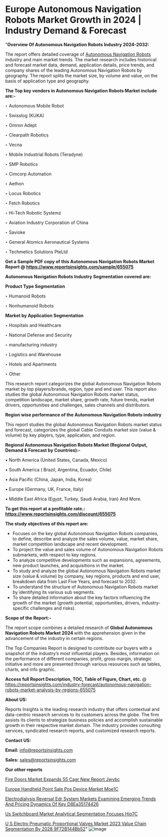 # Europe Autonomous Navigation Robots Market Growth in 2024 | Industry Demand & Forecast

"<strong>Overview Of Autonomous Navigation Robots Industry 2024-2032:</strong>

The report offers detailed coverage of <a href=https://www.reportsinsights.com/sample/655075>Autonomous Navigation Robots</a> industry and main market trends. The market research includes historical and forecast market data, demand, application details, price trends, and company shares of the leading Autonomous Navigation Robots by geography. The report splits the market size, by volume and value, on the basis of application type and geography.

<strong>The Top key vendors in Autonomous Navigation Robots Market include are:- </strong>

‣ Autonomous Mobile Robot

‣ Swisslog (KUKA)

‣ Omron Adept

‣ Clearpath Robotics

‣ Vecna

‣ Mobile Industrial Robots (Teradyne)

‣ SMP Robotics

‣ Cimcorp Automation

‣ Aethon

‣ Locus Robotics

‣ Fetch Robotics

‣ Hi-Tech Robotic Systemz

‣ Aviation Industry Corporation of China

‣ Savioke

‣ General Atomics Aeronautical Systems

‣ Techmetics Solutions PteLtd

<strong>Get a Sample PDF copy of this Autonomous Navigation Robots Market Report </strong><strong>@ <a href=https://www.reportsinsights.com/sample/655075 style=color:#0000ff;>https://www.reportsinsights.com/sample/655075</a> </strong>

<strong>Autonomous Navigation Robots Industry Segmentation covered are:</strong>

<strong>Product Type Segmentation</strong>

‣ Humanoid Robots

‣ Nonhumanoid Robots

<strong>Market by Application Segmentation</strong>

‣ Hospitals and Healthcare

‣ National Defense and Security

‣ manufacturing industry

‣ Logistics and Warehouse

‣ Hotels and Apartments

‣ Other

This research report categorizes the global Autonomous Navigation Robots market by top players/brands, region, type and end user. This report also studies the global Autonomous Navigation Robots market status, competition landscape, market share, growth rate, future trends, market drivers, opportunities and challenges, sales channels and distributors.

<strong>Region wise performance of the Autonomous Navigation Robots industry</strong><strong> </strong>

This report studies the global Autonomous Navigation Robots market status and forecast, categorizes the global Cable Conduits market size (value &amp; volume) by key players, type, application, and region. 

<strong>Regional Autonomous Navigation Robots Market (Regional Output, Demand &amp; Forecast by Countries):-</strong>

• North America (United States, Canada, Mexico)

• South America ( Brazil, Argentina, Ecuador, Chile)

• Asia Pacific (China, Japan, India, Korea)

• Europe (Germany, UK, France, Italy)

• Middle East Africa (Egypt, Turkey, Saudi Arabia, Iran) And More.

<strong>To get this report at a profitable rate.: <a href=https://www.reportsinsights.com/discount/655075 style=color:#0000ff;>https://www.reportsinsights.com/discount/655075</a></strong>

<strong>The study objectives of this report are:</strong>
<ul>
  <li>Focuses on the key global Autonomous Navigation Robots companies, to define, describe and analyze the sales volume, value, market share, market competition landscape and recent development.</li>
  <li>To project the value and sales volume of Autonomous Navigation Robots submarkets, with respect to key regions.</li>
  <li>To analyze competitive developments such as expansions, agreements, new product launches, and acquisitions in the market.</li>
  <li>To study and analyze the global Autonomous Navigation Robots market size (value &amp; volume) by company, key regions, products and end user, breakdown data from Last Five Years, and forecast to 2032.</li>
  <li>To understand the structure of Autonomous Navigation Robots market by identifying its various sub segments.</li>
  <li>To share detailed information about the key factors influencing the growth of the market (growth potential, opportunities, drivers, industry-specific challenges and risks).</li>
</ul>
<strong>Scope of the Report:-</strong><strong> </strong>

The report scope combines a detailed research of <strong>Global Autonomous Navigation Robots Market 2024 </strong>with the apprehension given in the advancement of the industry in certain regions.

The Top Companies Report is designed to contribute our buyers with a snapshot of the industry’s most influential players. Besides, information on the performance of different companies, profit, gross margin, strategic initiative and more are presented through various resources such as tables, charts, and info graphic.

<strong>Access full Report Description, TOC, Table of Figure, Chart, etc. </strong>@   <a href=https://reportsinsights.com/industry-forecast/autonomous-navigation-robots-market-analysis-by-regions-655075 style=color:#0000ff;>https://reportsinsights.com/industry-forecast/autonomous-navigation-robots-market-analysis-by-regions-655075</a>

<strong>About US:</strong>

Reports Insights is the leading research industry that offers contextual and data-centric research services to its customers across the globe. The firm assists its clients to strategize business policies and accomplish sustainable growth in their respective market domain. The industry provides consulting services, syndicated research reports, and customized research reports.

<strong>Contact US:</strong>

<p class=""""><b>Email:</b> <a href=mailto:info@reportsinsights.com>info@reportsinsights.com</a></p>
<p class=""""><b>Sales:</b> <a href=mailto:sales@reportsinsights.com>sales@reportsinsights.com</a></p>

<strong>Our other reports</strong>

<a href=https://www.linkedin.com/pulse/fire-doors-market-expands-55-cagr-new-report-jwvbc/>Fire Doors Market Expands 55 Cagr New Report Jwvbc</a>

<a href=https://www.linkedin.com/pulse/europe-handheld-point-sale-pos-device-market-moe1c/>Europe Handheld Point Sale Pos Device Market Moe1C</a>

<a href=https://medium.com/@ruchikakadam73/electrodialysis-reversal-edr-system-markets-examining-emerging-trends-and-pricing-dynamics-of-key-d8ea35174426>Electrodialysis Reversal Edr System Markets Examining Emerging Trends And Pricing Dynamics Of Key D8Ea35174426</a>

<a href=https://www.linkedin.com/pulse/us-switchboard-market-analytical-segmentation-focuses-hio7c/>Us Switchboard Market Analytical Segmentation Focuses Hio7C</a>

<a href=https://medium.com/@jagruti.reportsinsights/u-s-electro-pneumatic-proportional-valves-market-2023-value-chain-segmentation-by-2028-9f72b144bb52>U S Electro Pneumatic Proportional Valves Market 2023 Value Chain Segmentation By 2028 9F72B144Bb52</a>"
![image](https://github.com/Jaayaachit/RIResearch/assets/158452289/96cb4167-379b-4bf6-89f2-18379af0eae0)

